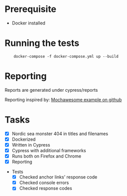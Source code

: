 
# Prerequisite
* Docker installed

# Running the tests
        docker-compose -f docker-compose.yml up --build

# Reporting
Reports are generated under cypress/reports

Reporting inspired by: [Mochawesome example on github](https://github.com/qaboxletstest/cypress-docker-mochawesome-crossbrowser)

# Tasks
- [x] Nordic sea monster 404 in titles and filenames
- [x] Dockerized
- [x] Written in Cypress
- [x] Cypress with additional frameworks
- [x] Runs both on Firefox and Chrome
- [x] Reporting
- Tests
  - [x] Checked anchor links' response code
  - [x] Checked console errors
  - [x] Checked response codes